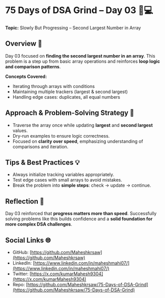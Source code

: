 # 75 Days of DSA Grind – Day 03 🚀💻  

**Topic:** Slowly But Progressing – Second Largest Number in Array  

## Overview 📝
Day 03 focused on **finding the second largest number in an array**. This problem is a step up from basic array operations and reinforces **loop logic and comparison patterns**.  

**Concepts Covered:**  
- Iterating through arrays with conditions  
- Maintaining multiple trackers (largest & second largest)  
- Handling edge cases: duplicates, all equal numbers  

## Approach & Problem-Solving Strategy 🧠
- Traverse the array once while updating **largest** and **second largest** values.  
- Dry-run examples to ensure logic correctness.  
- Focused on **clarity over speed**, emphasizing understanding of comparisons and iteration.  

## Tips & Best Practices 💡
- Always initialize tracking variables appropriately.  
- Test edge cases with small arrays to avoid mistakes.  
- Break the problem into **simple steps**: check → update → continue.  

## Reflection 🌱
Day 03 reinforced that **progress matters more than speed**. Successfully solving problems like this builds confidence and a **solid foundation for more complex DSA challenges**.  

## Social Links 🌐
- GitHub: [https://github.com/Maheshkrsaw](https://github.com/Maheshkrsaw)  
- LinkedIn: [https://www.linkedin.com/in/maheshmahi07/](https://www.linkedin.com/in/maheshmahi07/)  
- Twitter: [https://x.com/kumarMahesh9304](https://x.com/kumarMahesh9304)  
- Repo: [https://github.com/Maheshkrsaw/75-Days-of-DSA-Grind](https://github.com/Maheshkrsaw/75-Days-of-DSA-Grind)  
